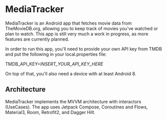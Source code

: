 # MediaTracker
MediaTracker is an Android app that fetches movie data from TheMovieDB.org, allowing you to keep track of movies you've watched or plan to watch. This app is still very much a work in progress, as more features are currently planned.

In order to run this app, you'll need to provide your own API key from TMDB and put the following in your local.properties file:

TMDB_API_KEY=_INSERT_YOUR_API_KEY_HERE_

On top of that, you'll also need a device with at least Android 8.

## Architecture
MediaTracker implements the MVVM architecture with interactors (UseCases). The app uses Jetpack Compose, Coroutines and Flows, Material3, Room, Retrofit2, and Dagger Hilt.
